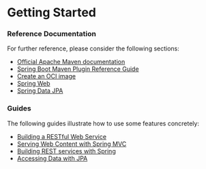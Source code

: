 # Getting Started

### Reference Documentation
For further reference, please consider the following sections:

* [Official Apache Maven documentation](https://maven.apache.org/guides/index.html)
* [Spring Boot Maven Plugin Reference Guide](https://docs.spring.io/spring-boot/docs/3.0.1.RELEASE/maven-plugin/reference/html/)
* [Create an OCI image](https://docs.spring.io/spring-boot/docs/3.0.1.RELEASE/maven-plugin/reference/html/#build-image)
* [Spring Web](https://docs.spring.io/spring-boot/docs/3.0.1.RELEASE/reference/htmlsingle/index.html#web)
* [Spring Data JPA](https://docs.spring.io/spring-boot/docs/3.0.1.RELEASE/reference/htmlsingle/index.html#data.sql.jpa-and-spring-data)

### Guides
The following guides illustrate how to use some features concretely:

* [Building a RESTful Web Service](https://spring.io/guides/gs/rest-service/)
* [Serving Web Content with Spring MVC](https://spring.io/guides/gs/serving-web-content/)
* [Building REST services with Spring](https://spring.io/guides/tutorials/rest/)
* [Accessing Data with JPA](https://spring.io/guides/gs/accessing-data-jpa/)


